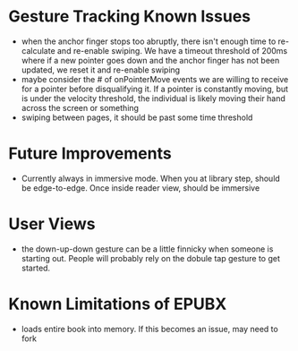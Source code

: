 # Gesture Tracking Known Issues
- when the anchor finger stops too abruptly, there isn't enough time to re-calculate and re-enable swiping. We have a timeout threshold of 200ms where if a new pointer goes down and the anchor finger has not been updated, we reset it and re-enable swiping
- maybe consider the # of onPointerMove events we are willing to receive for a pointer before disqualifying it. If a pointer is constantly moving, but is under the velocity threshold, the individual is likely moving their hand across the screen or something
- swiping between pages, it should be past some time threshold 

# Future Improvements
- Currently always in immersive mode. When you at library step, should be edge-to-edge. Once inside reader view, should be immersive


# User Views
- the down-up-down gesture can be a little finnicky when someone is starting out. People will probably rely on the dobule tap gesture to get started. 


# Known Limitations of EPUBX
- loads entire book into memory. If this becomes an issue, may need to fork